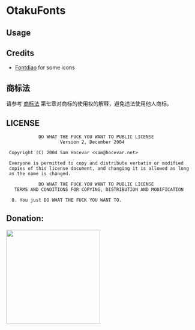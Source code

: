 # OtakuFonts


## Usage

## Credits
* [Fontdiao](https://github.com/lexrus/fontdiao) for some icons


## 商标法
请参考 [商标法](http://baike.baidu.com/view/77684.htm) 第七章对商标的使用权的解释，避免违法使用他人商标。

## LICENSE
```
            DO WHAT THE FUCK YOU WANT TO PUBLIC LICENSE
                    Version 2, December 2004

 Copyright (C) 2004 Sam Hocevar <sam@hocevar.net>

 Everyone is permitted to copy and distribute verbatim or modified
 copies of this license document, and changing it is allowed as long
 as the name is changed.

            DO WHAT THE FUCK YOU WANT TO PUBLIC LICENSE
   TERMS AND CONDITIONS FOR COPYING, DISTRIBUTION AND MODIFICATION

  0. You just DO WHAT THE FUCK YOU WANT TO.
```
## Donation:
<img src="http://i.imgur.com/uhIJ1Bw.png" width="250" height="250"/>
